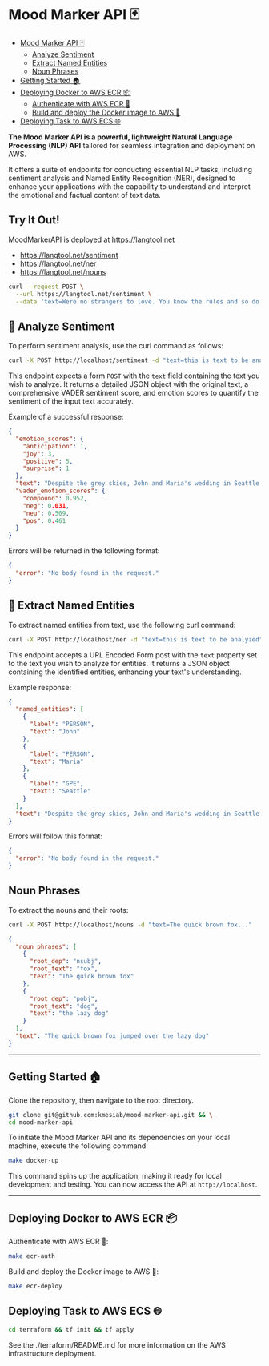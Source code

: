 # Mood Marker API 🃏

- [Mood Marker API 🃏](#mood-marker-api-)
  - [Analyze Sentiment](#analyze-sentiment)
  - [Extract Named Entities](#extract-named-entities)
  - [Noun Phrases](#noun-phrases)
- [Getting Started 🏠](#getting-started-)
- [Deploying Docker to AWS ECR 📦](#deploying-docker-to-aws-ecr-)
  - [Authenticate with AWS ECR 🔑](#authenticate-with-aws-ecr-)
  - [Build and deploy the Docker image to AWS 🚀](#build-and-deploy-the-docker-image-to-aws-)
- [Deploying Task to AWS ECS 🌐](#deploying-task-to-aws-ecs-)


**The Mood Marker API is a powerful, lightweight Natural Language
Processing (NLP) API** tailored for seamless integration and deployment on AWS.

It offers a suite of endpoints for conducting essential NLP tasks, including
sentiment analysis and Named Entity Recognition (NER), designed to enhance
your applications with the capability to understand and interpret the
emotional and factual content of text data.

## Try It Out!

MoodMarkerAPI is deployed at https://langtool.net

* https://langtool.net/sentiment
* https://langtool.net/ner
* https://langtool.net/nouns

```bash
curl --request POST \
  --url https://langtool.net/sentiment \
  --data 'text=Were no strangers to love. You know the rules and so do I (Do I) · Never gonna give you up. Never gonna let you down'
```

## 🚀 Analyze Sentiment

To perform sentiment analysis, use the curl command as follows:

```bash
curl -X POST http://localhost/sentiment -d "text=this is text to be analyzed"
```

This endpoint expects a form `POST` with the `text` field containing the text
you wish to analyze. It returns a detailed JSON object with the original text,
a comprehensive VADER sentiment score, and emotion scores to quantify the
sentiment of the input text accurately.

Example of a successful response:

```json
{
  "emotion_scores": {
    "anticipation": 1,
    "joy": 3,
    "positive": 5,
    "surprise": 1
  },
  "text": "Despite the grey skies, John and Maria's wedding in Seattle was filled with joy, laughter, and an overwhelming sense of love, truly a heartwarming event.",
  "vader_emotion_scores": {
    "compound": 0.952,
    "neg": 0.031,
    "neu": 0.509,
    "pos": 0.461
  }
}
```

Errors will be returned in the following format:

```json
{
  "error": "No body found in the request."
}
```

## 🚀 Extract Named Entities

To extract named entities from text, use the following curl command:

```bash
curl -X POST http://localhost/ner -d "text=this is text to be analyzed"
```

This endpoint accepts a URL Encoded Form post with the `text` property set
to the text you wish to analyze for entities. It returns a JSON object
containing the identified entities, enhancing your text's understanding.

Example response:

```json
{
  "named_entities": [
    {
      "label": "PERSON",
      "text": "John"
    },
    {
      "label": "PERSON",
      "text": "Maria"
    },
    {
      "label": "GPE",
      "text": "Seattle"
    }
  ],
  "text": "Despite the grey skies, John and Maria's wedding in Seattle was filled with joy, laughter, and an overwhelming sense of love, truly a heartwarming event."
}
```

Errors will follow this format:

```json
{
  "error": "No body found in the request."
}
```

## Noun Phrases

To extract the nouns and their roots:

```bash
curl -X POST http://localhost/nouns -d "text=The quick brown fox..."
```

```json
{
  "noun_phrases": [
    {
      "root_dep": "nsubj",
      "root_text": "fox",
      "text": "The quick brown fox"
    },
    {
      "root_dep": "pobj",
      "root_text": "dog",
      "text": "the lazy dog"
    }
  ],
  "text": "The quick brown fox jumped over the lazy dog"
}
```

---

## Getting Started 🏠

Clone the repository, then navigate to the root directory.

```bash
git clone git@github.com:kmesiab/mood-marker-api.git && \
cd mood-marker-api
```

To initiate the Mood Marker API and its dependencies on your local machine,
execute the following command:

```bash
make docker-up
```

This command spins up the application, making it ready for local development
and testing.  You can now access the API at `http://localhost`.

---

## Deploying Docker to AWS ECR 📦


Authenticate with AWS ECR 🔑:

```bash
make ecr-auth
```

Build and deploy the Docker image to AWS 🚀:

```bash
make ecr-deploy
```

## Deploying Task to AWS ECS 🌐

```bash
cd terraform && tf init && tf apply
```

See the ./terraform/README.md for more information on the 
AWS infrastructure deployment.
